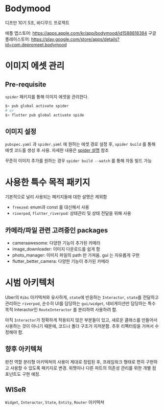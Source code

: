 # Bodymood

디프만 10기 5조, 바디무드 프로젝트

애플 앱스토어: https://apps.apple.com/kr/app/bodymood/id1588818384
구글 플레이스토어: https://play.google.com/store/apps/details?id=com.depromeet.bodymood

# 이미지 에셋 관리

## Pre-requisite

`spider` 패키지를 통해 이미지 에셋을 관리한다.

```bash
$> pub global activate spider 
# or
$> flutter pub global activate spide
```

## 이미지 설정

`pubspec.yaml` 과 `spider.yaml` 에 원하는 에셋 경로 설정 후, 
`spider build` 를 통해 에셋 코드를 생성 후 사용. 자세한 내용은
[spider 설명](https://pub.dev/packages/spider) 참조

꾸준히 이미지 추가를 원하는 경우 `spider build --watch` 를 통해
자동 빌드 가능

# 사용한 특수 목적 패키지

기본적으로 널리 사용되는 패키지들에 대한 설명은 제외함

- `freezed`: enum과 const 를 대신해서 사용
- `riverpod`, `flutter_riverpod`: 상태관리 및 상태 전달을 위해 사용

## 카메라/파일 관련 고려중인 packages

- cameraawesome: 다양한 기능이 추가된 카메라
- image_downloader: 이미지 다운로드를 쉽게 함 
- photo_manager: 이미지 파일의 path 만 가져옴. gui 는 자유롭게 구현
- flutter_better_camera: 다양한 기능이 추가된 카메라
# 시범 아키텍처

Uber의 `Ribs` 아키텍쳐와 유사하게, 
`state`에 반응하는 `Interactor`, `state`를 전달하고 관리하는 `riverpod`,
순수히 UI를 담당하는 `gui/widget`, 
네비게이션만 담당하는 특수 목적 Interactor인 `RouteInteractor` 를 분리하여
사용하려 함. 

아직 `Interactor`가 정확하게 적용되지 않은 부분들이 있고, 
새로운 클래스를 만들어서 사용하는 것이 아니기 때문에, 코드나 폴더 구조가
지저분함. 추후 리팩터링을 거쳐서 수정해야 함. 

## 향후 아키텍쳐

완전 역할 분리형 아키텍쳐의 사용이 제대로 정립된 후, 
프레임워크 형태로 편히 구현하고 사용할 수 있도록 패키지로 변경. 
위젯이나 다른 파트의 의존성 관리를 위한 개별 컴포넌트도 구현 예정.

## WISeR

`Widget`, `Interactor`, `State`, `Entity`, `Router` 아키텍쳐 

